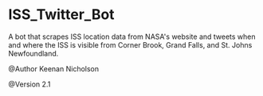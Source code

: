 # ISS_Twitter_Bot
A bot that scrapes ISS location data from NASA's website and tweets when and where the ISS is visible from Corner Brook, Grand Falls, and St. Johns Newfoundland.

@Author Keenan Nicholson

@Version 2.1

  

